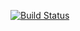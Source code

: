 [![Build Status](https://travis-ci.com/RichardAppen/cse110Lab5.svg?branch=master)](https://travis-ci.com/RichardAppen/cse110Lab5)
